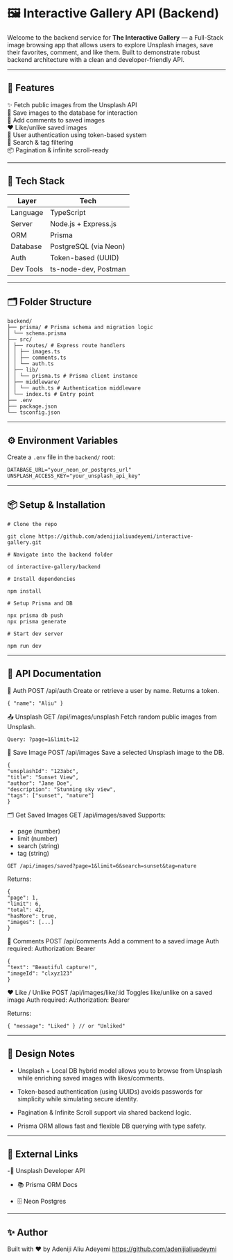 # 🖼️ Interactive Gallery API (Backend)

Welcome to the backend service for **The Interactive Gallery** — a Full-Stack image browsing app that allows users to explore Unsplash images, save their favorites, comment, and like them. Built to demonstrate robust backend architecture with a clean and developer-friendly API.

---

## 🚀 Features

✨ Fetch public images from the Unsplash API  
📝 Save images to the database for interaction  
💬 Add comments to saved images  
❤️ Like/unlike saved images  
🔐 User authentication using token-based system  
🔎 Search & tag filtering  
📦 Pagination & infinite scroll-ready

---

## 🧰 Tech Stack

| Layer     | Tech                  |
| --------- | --------------------- |
| Language  | TypeScript            |
| Server    | Node.js + Express.js  |
| ORM       | Prisma                |
| Database  | PostgreSQL (via Neon) |
| Auth      | Token-based (UUID)    |
| Dev Tools | ts-node-dev, Postman  |

---

## 🗂️ Folder Structure

```
backend/
├── prisma/ # Prisma schema and migration logic
│ └── schema.prisma
├── src/
│ ├── routes/ # Express route handlers
│ │ ├── images.ts
│ │ ├── comments.ts
│ │ └── auth.ts
│ ├── lib/
│ │ └── prisma.ts # Prisma client instance
│ ├── middleware/
│ │ └── auth.ts # Authentication middleware
│ └── index.ts # Entry point
├── .env
├── package.json
└── tsconfig.json
```

---

## ⚙️ Environment Variables

Create a `.env` file in the `backend/` root:

```
DATABASE_URL="your_neon_or_postgres_url"
UNSPLASH_ACCESS_KEY="your_unsplash_api_key"
```

---

## 📦 Setup & Installation

```
# Clone the repo

git clone https://github.com/adenijialiuadeyemi/interactive-gallery.git

# Navigate into the backend folder

cd interactive-gallery/backend

# Install dependencies

npm install

# Setup Prisma and DB

npx prisma db push
npx prisma generate

# Start dev server

npm run dev

```

---

## 🧪 API Documentation

🔐 Auth
POST /api/auth
Create or retrieve a user by name. Returns a token.

```
{ "name": "Aliu" }
```

📤 Unsplash
GET /api/images/unsplash
Fetch random public images from Unsplash.

```
Query: ?page=1&limit=12
```

💾 Save Image
POST /api/images
Save a selected Unsplash image to the DB.

```
{
"unsplashId": "123abc",
"title": "Sunset View",
"author": "Jane Doe",
"description": "Stunning sky view",
"tags": ["sunset", "nature"]
}
```

🗂️ Get Saved Images
GET /api/images/saved
Supports:

- page (number)
- limit (number)
- search (string)
- tag (string)

```
GET /api/images/saved?page=1&limit=6&search=sunset&tag=nature
```

Returns:

```
{
"page": 1,
"limit": 6,
"total": 42,
"hasMore": true,
"images": [...]
}
```

💬 Comments
POST /api/comments
Add a comment to a saved image
Auth required: Authorization: Bearer <token>

```
{
"text": "Beautiful capture!",
"imageId": "clxyz123"
}
```

❤️ Like / Unlike
POST /api/images/like/:id
Toggles like/unlike on a saved image
Auth required: Authorization: Bearer <token>

Returns:

```
{ "message": "Liked" } // or "Unliked"
```

---

## 🧠 Design Notes

- Unsplash + Local DB hybrid model allows you to browse from Unsplash while enriching saved images with likes/comments.

- Token-based authentication (using UUIDs) avoids passwords for simplicity while simulating secure identity.

- Pagination & Infinite Scroll support via shared backend logic.

- Prisma ORM allows fast and flexible DB querying with type safety.

---

## 🔗 External Links

-🔌 Unsplash Developer API

- 📚 Prisma ORM Docs

- 🗄️ Neon Postgres

---

## ✨ Author

Built with ❤️ by Adeniji Aliu Adeyemi
https://github.com/adenijialiuadeymi
